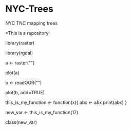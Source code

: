 # NYC-Trees
NYC TNC mapping trees

*This is a repository!

library(raster)

library(rgdal)

a <- raster("")

plot(a)

b <- readOGR("")

plot(b, add=TRUE)

this_is_my_function <- function(x){
abx <- a*b*x
print(abx)
}

new_var <- this_is_my_function(17)

class(new_var)
